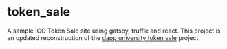 # token_sale
A sample ICO Token Sale site using gatsby, truffle and react. 
This project is an updated reconstruction of the [dapp university token sale](https://github.com/dappuniversity/token_sale) project.

